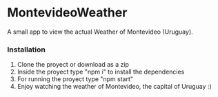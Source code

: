 # MontevideoWeather
A small app to view the actual Weather of Montevideo (Uruguay).

### Installation
1. Clone the proyect or download as a zip
2. Inside the proyect type "npm i" to install the dependencies
3. For running the proyect type "npm start"
4. Enjoy watching the weather of Montevideo, the capital of Uruguay :)
